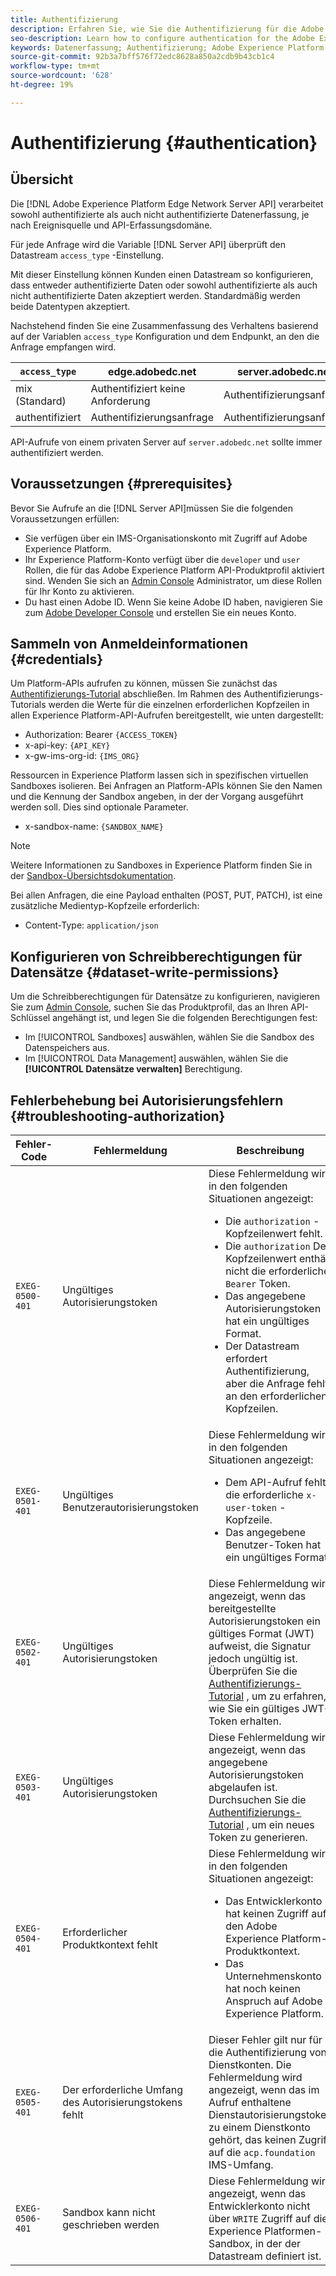 ```yaml
---
title: Authentifizierung
description: Erfahren Sie, wie Sie die Authentifizierung für die Adobe Experience Platform Edge Network Server-API konfigurieren
seo-description: Learn how to configure authentication for the Adobe Experience Platform Edge Network Server API
keywords: Datenerfassung; Authentifizierung; Adobe Experience Platform Edge Network API; Autorisierung
source-git-commit: 92b3a7bff576f72edc8628a850a2cdb9b43cb1c4
workflow-type: tm+mt
source-wordcount: '628'
ht-degree: 19%

---
```



# Authentifizierung {#authentication}

## Übersicht

Die [!DNL Adobe Experience Platform Edge Network Server API] verarbeitet sowohl authentifizierte als auch nicht authentifizierte Datenerfassung, je nach Ereignisquelle und API-Erfassungsdomäne.

Für jede Anfrage wird die Variable [!DNL Server API] überprüft den Datastream `access_type` -Einstellung.

Mit dieser Einstellung können Kunden einen Datastream so konfigurieren, dass entweder authentifizierte Daten oder sowohl authentifizierte als auch nicht authentifizierte Daten akzeptiert werden. Standardmäßig werden beide Datentypen akzeptiert.

Nachstehend finden Sie eine Zusammenfassung des Verhaltens basierend auf der Variablen `access_type` Konfiguration und dem Endpunkt, an den die Anfrage empfangen wird.

| `access_type` | edge.adobedc.net | server.adobedc.net |
|-----------------|-------------------------------|-----------------------|
| mix (Standard) | Authentifiziert keine Anforderung | Authentifizierungsanfrage |
| authentifiziert | Authentifizierungsanfrage | Authentifizierungsanfrage |

API-Aufrufe von einem privaten Server auf `server.adobedc.net` sollte immer authentifiziert werden.

## Voraussetzungen {#prerequisites}

Bevor Sie Aufrufe an die [!DNL Server API]müssen Sie die folgenden Voraussetzungen erfüllen:

* Sie verfügen über ein IMS-Organisationskonto mit Zugriff auf Adobe Experience Platform.
* Ihr Experience Platform-Konto verfügt über die `developer` und `user` Rollen, die für das Adobe Experience Platform API-Produktprofil aktiviert sind. Wenden Sie sich an [Admin Console](../access-control/home.md) Administrator, um diese Rollen für Ihr Konto zu aktivieren.
* Du hast einen Adobe ID. Wenn Sie keine Adobe ID haben, navigieren Sie zum [Adobe Developer Console](https://developer.adobe.com/console) und erstellen Sie ein neues Konto.

## Sammeln von Anmeldeinformationen {#credentials}

Um Platform-APIs aufrufen zu können, müssen Sie zunächst das [Authentifizierungs-Tutorial](../landing/api-authentication.md) abschließen. Im Rahmen des Authentifizierungs-Tutorials werden die Werte für die einzelnen erforderlichen Kopfzeilen in allen Experience Platform-API-Aufrufen bereitgestellt, wie unten dargestellt:

* Authorization: Bearer `{ACCESS_TOKEN}`
* x-api-key: `{API_KEY}`
* x-gw-ims-org-id: `{IMS_ORG}`

Ressourcen in Experience Platform lassen sich in spezifischen virtuellen Sandboxes isolieren. Bei Anfragen an Platform-APIs können Sie den Namen und die Kennung der Sandbox angeben, in der der Vorgang ausgeführt werden soll. Dies sind optionale Parameter.

* x-sandbox-name: `{SANDBOX_NAME}`

>[!NOTE]
>
>Weitere Informationen zu Sandboxes in Experience Platform finden Sie in der [Sandbox-Übersichtsdokumentation](../sandboxes/home.md).

Bei allen Anfragen, die eine Payload enthalten (POST, PUT, PATCH), ist eine zusätzliche Medientyp-Kopfzeile erforderlich:

* Content-Type: `application/json`

## Konfigurieren von Schreibberechtigungen für Datensätze {#dataset-write-permissions}

Um die Schreibberechtigungen für Datensätze zu konfigurieren, navigieren Sie zum [Admin Console](https://adminconsole.adobe.com), suchen Sie das Produktprofil, das an Ihren API-Schlüssel angehängt ist, und legen Sie die folgenden Berechtigungen fest:

* Im [!UICONTROL Sandboxes] auswählen, wählen Sie die Sandbox des Datenspeichers aus.
* Im [!UICONTROL Data Management] auswählen, wählen Sie die **[!UICONTROL Datensätze verwalten]** Berechtigung.

## Fehlerbehebung bei Autorisierungsfehlern {#troubleshooting-authorization}

| Fehler-Code | Fehlermeldung | Beschreibung |
| --- | --- | --- |
| `EXEG-0500-401` | Ungültiges Autorisierungstoken | Diese Fehlermeldung wird in den folgenden Situationen angezeigt:  <ul><li>Die `authorization` -Kopfzeilenwert fehlt.</li><li>Die `authorization` Der Kopfzeilenwert enthält nicht die erforderliche `Bearer` Token.</li><li>Das angegebene Autorisierungstoken hat ein ungültiges Format.</li><li>Der Datastream erfordert Authentifizierung, aber die Anfrage fehlt an den erforderlichen Kopfzeilen.</li></ul> |
| `EXEG-0501-401` | Ungültiges Benutzerautorisierungstoken | Diese Fehlermeldung wird in den folgenden Situationen angezeigt: <ul><li>Dem API-Aufruf fehlt die erforderliche `x-user-token` -Kopfzeile.</li><li>Das angegebene Benutzer-Token hat ein ungültiges Format.</li></ul> |
| `EXEG-0502-401` | Ungültiges Autorisierungstoken | Diese Fehlermeldung wird angezeigt, wenn das bereitgestellte Autorisierungstoken ein gültiges Format (JWT) aufweist, die Signatur jedoch ungültig ist. Überprüfen Sie die [Authentifizierungs-Tutorial](../landing/api-authentication.md) , um zu erfahren, wie Sie ein gültiges JWT-Token erhalten. |
| `EXEG-0503-401` | Ungültiges Autorisierungstoken | Diese Fehlermeldung wird angezeigt, wenn das angegebene Autorisierungstoken abgelaufen ist. Durchsuchen Sie die [Authentifizierungs-Tutorial](../landing/api-authentication.md) , um ein neues Token zu generieren. |
| `EXEG-0504-401` | Erforderlicher Produktkontext fehlt | Diese Fehlermeldung wird in den folgenden Situationen angezeigt:  <ul><li>Das Entwicklerkonto hat keinen Zugriff auf den Adobe Experience Platform-Produktkontext.</li><li>Das Unternehmenskonto hat noch keinen Anspruch auf Adobe Experience Platform.</li></ul> |
| `EXEG-0505-401` | Der erforderliche Umfang des Autorisierungstokens fehlt | Dieser Fehler gilt nur für die Authentifizierung von Dienstkonten. Die Fehlermeldung wird angezeigt, wenn das im Aufruf enthaltene Dienstautorisierungstoken zu einem Dienstkonto gehört, das keinen Zugriff auf die `acp.foundation` IMS-Umfang. |
| `EXEG-0506-401` | Sandbox kann nicht geschrieben werden | Diese Fehlermeldung wird angezeigt, wenn das Entwicklerkonto nicht über `WRITE` Zugriff auf die Experience Platformen-Sandbox, in der der Datastream definiert ist. |

